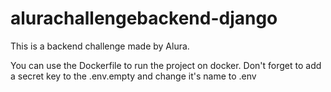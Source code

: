 # alurachallengebackend-django


This is a backend challenge made by Alura.

You can use the Dockerfile to run the project on docker.
Don't forget to add a secret key to the .env.empty and change it's name to .env
